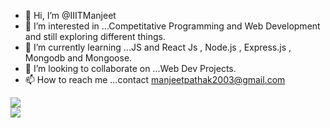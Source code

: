 - 👋 Hi, I’m @IIITManjeet
- 👀 I’m interested in ...Competitative Programming and Web Development and still exploring different things.
- 🌱 I’m currently learning ...JS and React Js , Node.js , Express.js , Mongodb and Mongoose.
- 💞️ I’m looking to collaborate on ...Web Dev Projects.
- 📫 How to reach me ...contact manjeetpathak2003@gmail.com
<!---
IIITManjeet/IIITManjeet is a ✨ special ✨ repository because its `README.md` (this file) appears on your GitHub profile.
You can click the Preview link to take a look at your changes.
--->
<centre><img src="https://github-readme-stats.vercel.app/api?username=IIITManjeet&count_private=true"/></centre><br>
<centre><img src="https://activity-graph.herokuapp.com/graph?username=IIITManjeet&theme=dracula)"/></centre>
